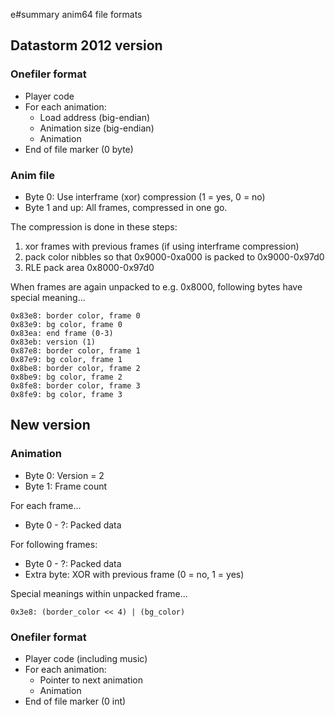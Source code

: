 e#summary anim64 file formats

## Datastorm 2012 version ##

### Onefiler format ###

  * Player code
  * For each animation:
    * Load address (big-endian)
    * Animation size (big-endian)
    * Animation
  * End of file marker (0 byte)

### Anim file ###

  * Byte 0: Use interframe (xor) compression (1 = yes, 0 = no)
  * Byte 1 and up: All frames, compressed in one go.

The compression is done in these steps:

  1. xor frames with previous frames (if using interframe compression)
  1. pack color nibbles so that 0x9000-0xa000 is packed to 0x9000-0x97d0
  1. RLE pack area 0x8000-0x97d0

When frames are again unpacked to e.g. 0x8000, following bytes have special meaning...

```
0x83e8: border color, frame 0
0x83e9: bg color, frame 0 
0x83ea: end frame (0-3) 
0x83eb: version (1)
0x87e8: border color, frame 1
0x87e9: bg color, frame 1 
0x8be8: border color, frame 2
0x8be9: bg color, frame 2 
0x8fe8: border color, frame 3
0x8fe9: bg color, frame 3
```

## New version ##

### Animation ###

  * Byte 0: Version = 2
  * Byte 1: Frame count

For each frame...

  * Byte 0 - ?: Packed data

For following frames:

  * Byte 0 - ?: Packed data
  * Extra byte: XOR with previous frame (0 = no, 1 = yes)

Special meanings within unpacked frame...

```
0x3e8: (border_color << 4) | (bg_color)
```

### Onefiler format ###

  * Player code (including music)
  * For each animation:
    * Pointer to next animation
    * Animation
  * End of file marker (0 int)